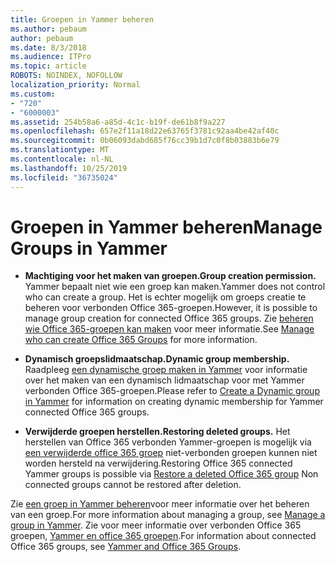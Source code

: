 ```yaml
---
title: Groepen in Yammer beheren
ms.author: pebaum
author: pebaum
ms.date: 8/3/2018
ms.audience: ITPro
ms.topic: article
ROBOTS: NOINDEX, NOFOLLOW
localization_priority: Normal
ms.custom:
- "720"
- "6000003"
ms.assetid: 254b58a6-a85d-4c1c-b19f-de61b8f9a227
ms.openlocfilehash: 657e2f11a18d22e63765f3781c92aa4be42af40c
ms.sourcegitcommit: 0b06093dabd685f76cc39b1d7c0f8b03883b6e79
ms.translationtype: MT
ms.contentlocale: nl-NL
ms.lasthandoff: 10/25/2019
ms.locfileid: "36735024"
---
```

# <a name="manage-groups-in-yammer"></a><span data-ttu-id="7001e-102">Groepen in Yammer beheren</span><span class="sxs-lookup"><span data-stu-id="7001e-102">Manage Groups in Yammer</span></span>

- <span data-ttu-id="7001e-103">**Machtiging voor het maken van groepen.**</span><span class="sxs-lookup"><span data-stu-id="7001e-103">**Group creation permission.**</span></span> <span data-ttu-id="7001e-104">Yammer bepaalt niet wie een groep kan maken.</span><span class="sxs-lookup"><span data-stu-id="7001e-104">Yammer does not control who can create a group.</span></span> <span data-ttu-id="7001e-105">Het is echter mogelijk om groeps creatie te beheren voor verbonden Office 365-groepen.</span><span class="sxs-lookup"><span data-stu-id="7001e-105">However, it is possible to manage group creation for connected Office 365 groups.</span></span> <span data-ttu-id="7001e-106">Zie [beheren wie Office 365-groepen kan maken](https://docs.microsoft.com/office365/admin/create-groups/manage-creation-of-groups) voor meer informatie.</span><span class="sxs-lookup"><span data-stu-id="7001e-106">See [Manage who can create Office 365 Groups](https://docs.microsoft.com/office365/admin/create-groups/manage-creation-of-groups) for more information.</span></span>

- <span data-ttu-id="7001e-107">**Dynamisch groepslidmaatschap.**</span><span class="sxs-lookup"><span data-stu-id="7001e-107">**Dynamic group membership.**</span></span> <span data-ttu-id="7001e-108">Raadpleeg [een dynamische groep maken in Yammer](https://docs.microsoft.com/yammer/manage-yammer-groups/create-a-dynamic-group) voor informatie over het maken van een dynamisch lidmaatschap voor met Yammer verbonden Office 365-groepen.</span><span class="sxs-lookup"><span data-stu-id="7001e-108">Please refer to [Create a Dynamic group in Yammer](https://docs.microsoft.com/yammer/manage-yammer-groups/create-a-dynamic-group) for information on creating dynamic membership for Yammer connected Office 365 groups.</span></span>

- <span data-ttu-id="7001e-109">**Verwijderde groepen herstellen.**</span><span class="sxs-lookup"><span data-stu-id="7001e-109">**Restoring deleted groups.**</span></span> <span data-ttu-id="7001e-110">Het herstellen van Office 365 verbonden Yammer-groepen is mogelijk via [een verwijderde office 365 groep](https://docs.microsoft.com/office365/admin/create-groups/restore-deleted-group) niet-verbonden groepen kunnen niet worden hersteld na verwijdering.</span><span class="sxs-lookup"><span data-stu-id="7001e-110">Restoring Office 365 connected Yammer groups is possible via [Restore a deleted Office 365 group](https://docs.microsoft.com/office365/admin/create-groups/restore-deleted-group) Non connected groups cannot be restored after deletion.</span></span>

<span data-ttu-id="7001e-111">Zie [een groep in Yammer beheren](https://support.office.com/article/Manage-a-group-in-Yammer-6e05c6d6-5548-4c88-89cd-e6757a514ef2)voor meer informatie over het beheren van een groep.</span><span class="sxs-lookup"><span data-stu-id="7001e-111">For more information about managing a group, see [Manage a group in Yammer](https://support.office.com/article/Manage-a-group-in-Yammer-6e05c6d6-5548-4c88-89cd-e6757a514ef2).</span></span> <span data-ttu-id="7001e-112">Zie voor meer informatie over verbonden Office 365 groepen, [Yammer en office 365 groepen](https://docs.microsoft.com/yammer/manage-yammer-groups/yammer-and-office-365-groups).</span><span class="sxs-lookup"><span data-stu-id="7001e-112">For information about connected Office 365 groups, see [Yammer and Office 365 Groups](https://docs.microsoft.com/yammer/manage-yammer-groups/yammer-and-office-365-groups).</span></span>
  